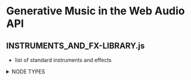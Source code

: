 # Generative Music in the Web Audio API

## INSTRUMENTS_AND_FX-LIBRARY.js
- list of standard instruments and effects

<details>
  <summary>NODE TYPES</summary><blockquote>

<!-- CV NODES -->

<details>
  <summary>CV NODES</summary><blockquote>
  - nodes to be used as control signals
  
  <details>
  <summary>Envelope</summary><blockquote>
  - output a custom breakpoint function starting at 0

   <details>
   <summary>Properties</summary><blockquote>
   - buffer
   </details>
    
   <details>
   <summary>Methods</summary><blockquote
    - start() <br>
    - startAtTime() <br>
    - stop() <br>
    - stopAtTime() <br>
   </details>
    
    
  </details>

</details>

<!-- -->

<!-- CATEGORY TEMPLATE -->

<details>
  <summary>CATEGORY</summary><blockquote>
  - nodes to be used as control signals
  
  <details>
  <summary>NODE</summary><blockquote>
  - description

   <details>
   <summary>Properties</summary><blockquote>
   - p1 <br>
   - p2 <br>
   </details>
    
   <details>
   <summary>Methods</summary><blockquote
    - m1() <br>
    - m2() <br>
   </details>
    
    
  </details>

</details>

<!-- -->

</details>
